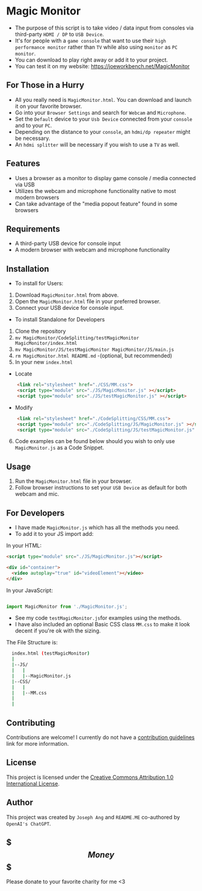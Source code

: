 # Magic Monitor

- The purpose of this script is to take video / data input from consoles via third-party `HDMI / DP` to `USB Device`.
- It's for people with a `game console` that want to use their `high performance monitor` rather than `TV` while also using `monitor` as `PC monitor`.
- You can download to play right away or add it to your project.
- You can test it on my website: https://joeworkbench.net/MagicMonitor

## For Those in a Hurry

- All you really need is `MagicMonitor.html`. You can download and launch it on your favorite browser.
- Go into your `Browser Settings` and search for `Webcam` and `Microphone`.
- Set the `Default` device to your `Usb Device` connected from your `console` and to your `PC`.
- Depending on the distance to your `console`, an `hdmi/dp repeater` might be necessary.
- An `hdmi splitter` will be necessary if you wish to use a `TV` as well.

## Features

- Uses a browser as a monitor to display game console / media connected via USB
- Utilizes the webcam and microphone functionality native to most modern browsers
- Can take advantage of the "media popout feature" found in some browsers

## Requirements

- A third-party USB device for console input
- A modern browser with webcam and microphone functionality

## Installation

- To install for Users:
1. Download `MagicMonitor.html` from above.
2. Open the `MagicMonitor.html` file in your preferred browser.
3. Connect your USB device for console input.

- To install Standalone for Developers
1. Clone the repository
2. `mv MagicMonitor/CodeSplitting/testMagicMonitor MagicMonitor/index.html`
3. `mv MagicMonitor/JS/testMagicMonitor MagicMonitor/JS/main.js`
4. `rm MagicMonitor.html README.md` -(optional, but recommended)
5. In your new `index.html`

  - Locate
  ```HTML
      <link rel="stylesheet" href="./CSS/MM.css">
      <script type="module" src="./JS/MagicMonitor.js" ></script>
      <script type="module" src="./JS/testMagicMonitor.js" ></script>
  ```

  - Modify
  ```HTML
      <link rel="stylesheet" href="./CodeSplitting/CSS/MM.css">
      <script type="module" src="./CodeSplitting/JS/MagicMonitor.js" ></script>
      <script type="module" src="./CodeSplitting/JS/testMagicMonitor.js" ></script>
  ```
6. Code examples can be found below should you wish to only use `MagicMonitor.js` as a Code Snippet.

## Usage

1. Run the `MagicMonitor.html` file in your browser.
2. Follow browser instructions to set your `USB Device` as default for both webcam and mic.

## For Developers

- I have made `MagicMonitor.js` which has all the methods you need.
- To add it to your JS import add:

In your HTML:
```HTML
<script type="module" src="./JS/MagicMonitor.js"></script>

<div id="container">
  <video autoplay="true" id="videoElement"></video>
</div>
```

In your JavaScript:
```javascript

import MagicMonitor from './MagicMonitor.js';
```

- See my code `testMagicMonitor.js`for examples using the methods.
- I have also included an optional Basic CSS class `MM.css` to make it look decent if you're ok with the sizing.

The File Structure is:
```bash
  index.html (testMagicMonitor)
  |
  |--JS/
  |   |
  |   |--MagicMonitor.js   
  |--CSS/
  |   |
  |   |--MM.css
  |
  |
```
## Contributing

Contributions are welcome! I currently do not have a [contribution guidelines](CONTRIBUTING.md) link for more information.

## License

This project is licensed under the [Creative Commons Attribution 1.0 International License](http://creativecommons.org/licenses/by/1.0/).

## Author

This project was created by `Joseph Ang` and `README.ME` co-authored by `OpenAI's ChatGPT`.

## $$$ Money $$$

Please donate to your favorite charity for me <3
